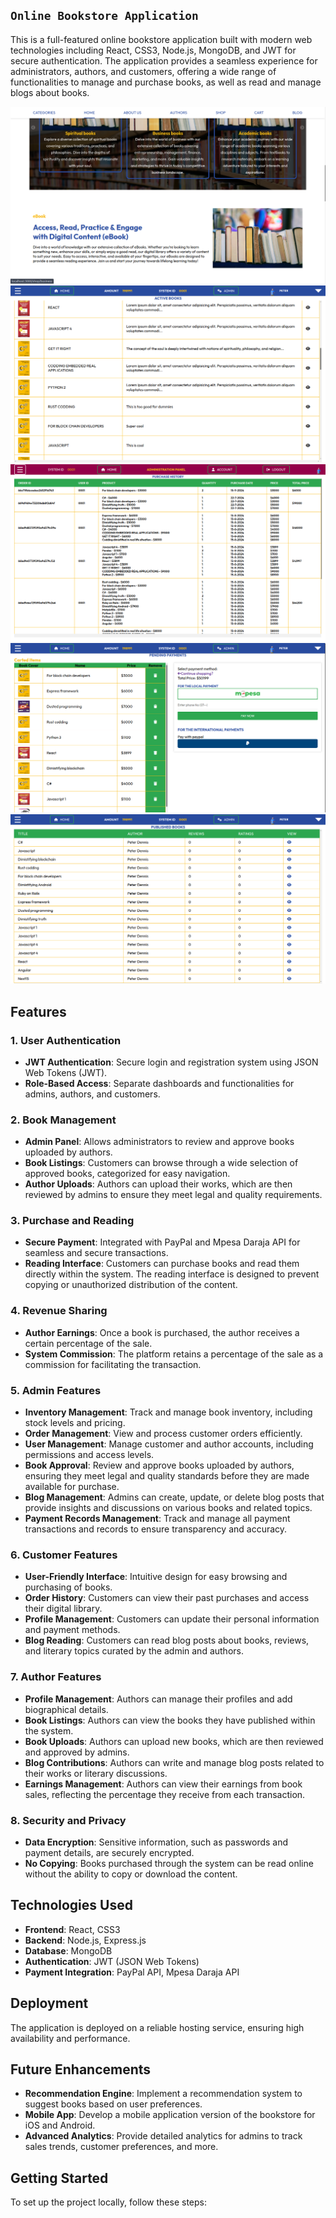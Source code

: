 ## `Online Bookstore Application` ##

This is a full-featured online bookstore application built with modern web technologies including React, CSS3, Node.js, MongoDB, and JWT for secure authentication. The application provides a seamless experience for administrators, authors, and customers, offering a wide range of functionalities to manage and purchase books, as well as read and manage blogs about books.

![BirdAI Overview](./frontend/src/assets/screenshots/bookstore1.png) 
![BirdAI Overview](./frontend/src/assets/screenshots/screen2.png) 
![BirdAI Overview](./frontend/src/assets/screenshots/screen3.png) 
![BirdAI Overview](./frontend/src/assets/screenshots/screen4.png) 
![BirdAI Overview](./frontend/src/assets/screenshots/screen5.png) 


## Features

### 1. User Authentication
- **JWT Authentication**: Secure login and registration system using JSON Web Tokens (JWT).
- **Role-Based Access**: Separate dashboards and functionalities for admins, authors, and customers.

### 2. Book Management
- **Admin Panel**: Allows administrators to review and approve books uploaded by authors.
- **Book Listings**: Customers can browse through a wide selection of approved books, categorized for easy navigation.
- **Author Uploads**: Authors can upload their works, which are then reviewed by admins to ensure they meet legal and quality requirements.

### 3. Purchase and Reading
- **Secure Payment**: Integrated with PayPal and Mpesa Daraja API for seamless and secure transactions.
- **Reading Interface**: Customers can purchase books and read them directly within the system. The reading interface is designed to prevent copying or unauthorized distribution of the content.

### 4. Revenue Sharing
- **Author Earnings**: Once a book is purchased, the author receives a certain percentage of the sale.
- **System Commission**: The platform retains a percentage of the sale as a commission for facilitating the transaction.

### 5. Admin Features
- **Inventory Management**: Track and manage book inventory, including stock levels and pricing.
- **Order Management**: View and process customer orders efficiently.
- **User Management**: Manage customer and author accounts, including permissions and access levels.
- **Book Approval**: Review and approve books uploaded by authors, ensuring they meet legal and quality standards before they are made available for purchase.
- **Blog Management**: Admins can create, update, or delete blog posts that provide insights and discussions on various books and related topics.
- **Payment Records Management**: Track and manage all payment transactions and records to ensure transparency and accuracy.

### 6. Customer Features
- **User-Friendly Interface**: Intuitive design for easy browsing and purchasing of books.
- **Order History**: Customers can view their past purchases and access their digital library.
- **Profile Management**: Customers can update their personal information and payment methods.
- **Blog Reading**: Customers can read blog posts about books, reviews, and literary topics curated by the admin and authors.

### 7. Author Features
- **Profile Management**: Authors can manage their profiles and add biographical details.
- **Book Listings**: Authors can view the books they have published within the system.
- **Book Uploads**: Authors can upload new books, which are then reviewed and approved by admins.
- **Blog Contributions**: Authors can write and manage blog posts related to their works or literary discussions.
- **Earnings Management**: Authors can view their earnings from book sales, reflecting the percentage they receive from each transaction.

### 8. Security and Privacy
- **Data Encryption**: Sensitive information, such as passwords and payment details, are securely encrypted.
- **No Copying**: Books purchased through the system can be read online without the ability to copy or download the content.

## Technologies Used

- **Frontend**: React, CSS3
- **Backend**: Node.js, Express.js
- **Database**: MongoDB
- **Authentication**: JWT (JSON Web Tokens)
- **Payment Integration**: PayPal API, Mpesa Daraja API

## Deployment

The application is deployed on a reliable hosting service, ensuring high availability and performance.

## Future Enhancements

- **Recommendation Engine**: Implement a recommendation system to suggest books based on user preferences.
- **Mobile App**: Develop a mobile application version of the bookstore for iOS and Android.
- **Advanced Analytics**: Provide detailed analytics for admins to track sales trends, customer preferences, and more.

## Getting Started

To set up the project locally, follow these steps:
